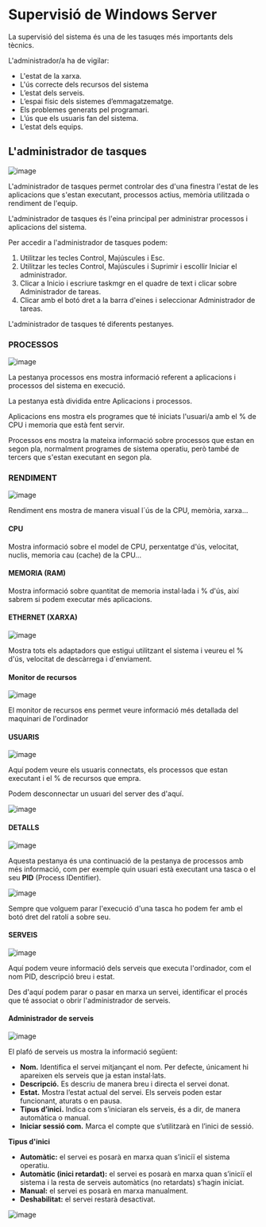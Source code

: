 # Supervisió de Windows Server

La supervisió del sistema és una de les tasuqes més importants dels tècnics.

L'administrador/a ha de vigilar:

- L'estat de la xarxa.
- L'ús correcte dels recursos del sistema
- L’estat dels serveis.
- L’espai físic dels sistemes d’emmagatzematge.
- Els problemes generats pel programari.
- L’ús que els usuaris fan del sistema.
- L’estat dels equips.

## L'administrador de tasques

![image](https://github.com/XaSaFa/MP04/assets/110727546/f43e9f88-ce38-4bcf-82c1-31c2eecaed61)

L'administrador de tasques permet controlar des d'una finestra l'estat de les aplicacions que s'estan executant, processos actius, memòria utilitzada o rendiment de l'equip.

L'administrador de tasques és l'eina principal per administrar processos i aplicacions del sistema.

Per accedir a l'administrador de tasques podem:

1. Utilitzar les tecles Control, Majúscules i Esc.
2. Utilitzar les tecles Control, Majúscules i Suprimir i escollir Iniciar el administrador.
3. Clicar a Inicio i escriure taskmgr en el quadre de text i clicar sobre Administrador de tareas.
4. Clicar amb el botó dret a la barra d'eines i seleccionar Administrador de tareas.

L'administrador de tasques té diferents pestanyes.

### PROCESSOS

![image](https://github.com/XaSaFa/MP04/assets/110727546/0511df52-a953-4eb3-a228-4df8350e7d0b)

La pestanya processos ens mostra informació referent a aplicacions i processos del sistema en execució.

La pestanya està dividida entre Aplicacions i processos.

Aplicacions ens mostra els programes que té iniciats l'usuari/a amb el % de CPU i memoria que està fent servir.

Processos ens mostra la mateixa informació sobre processos que estan en segon pla, normalment programes de sistema operatiu, però també de tercers que s'estan executant en segon pla.

### RENDIMENT

![image](https://github.com/XaSaFa/MP04/assets/110727546/e8ab746a-2416-4ed9-ad5d-0e4f1ccf0f2d)

Rendiment ens mostra de manera visual l´ús de la CPU, memòria, xarxa...

#### CPU

Mostra informació sobre el model de CPU, perxentatge d'ús, velocitat, nuclis, memoria cau (cache) de la CPU...

#### MEMORIA (RAM)

Mostra informació sobre quantitat de memoria instal·lada i % d'ús, així sabrem si podem executar més aplicacions.

#### ETHERNET (XARXA)

![image](https://github.com/XaSaFa/MP04/assets/110727546/3176d2bc-e93a-4f8d-96ef-2cd3bcc69be1)

Mostra tots els adaptadors que estigui utilitzant el sistema i veureu el % d'ús, velocitat de descàrrega i d'enviament.

#### Monitor de recursos

![image](https://github.com/XaSaFa/MP04/assets/110727546/dd321312-e648-473c-8338-8bae5be95223)

El monitor de recursos ens permet veure informació més detallada del maquinari de l'ordinador

#### USUARIS

![image](https://github.com/XaSaFa/MP04/assets/110727546/0f73bbe1-d169-4616-9e21-f7abc4975501)

Aquí podem veure els usuaris connectats, els processos que estan executant i el % de recursos que empra.

Podem desconnectar un usuari del server des d'aquí.

![image](https://github.com/XaSaFa/MP04/assets/110727546/33ad1a2d-dedb-4f75-8406-bf6d5898ed3a)

#### DETALLS

![image](https://github.com/XaSaFa/MP04/assets/110727546/4373a93d-e810-465e-9254-f81aea9156ba)

Aquesta pestanya és una continuació de la pestanya de processos amb més informació, com per exemple quin usuari està executant una tasca o el seu **PID** (Process IDentifier).

![image](https://github.com/XaSaFa/MP04/assets/110727546/108f6894-4073-4961-9cfc-a3268ad1aa69)

Sempre que volguem parar l'execució d'una tasca ho podem fer amb el botó dret del ratolí a sobre seu.

#### SERVEIS

![image](https://github.com/XaSaFa/MP04/assets/110727546/c777fa79-82f7-4f80-959b-c49531a37f1d)

Aquí podem veure informació dels serveis que executa l'ordinador, com el nom PID, descripció breu i estat.

Des d'aquí podem parar o pasar en marxa un servei, identificar el procés que té associat o obrir l'administrador de serveis.

#### Administrador de serveis

![image](https://github.com/XaSaFa/MP04/assets/110727546/5c090d28-3814-476d-891e-f47ff1bf76f7)

El plafó de serveis us mostra la informació següent:

- **Nom.** Identifica el servei mitjançant el nom. Per defecte, únicament hi apareixen els serveis que ja estan instal·lats.
- **Descripció.** Es descriu de manera breu i directa el servei donat.
- **Estat.** Mostra l’estat actual del servei. Els serveis poden estar funcionant, aturats o en pausa.
- **Tipus d’inici.** Indica com s’iniciaran els serveis, és a dir, de manera automàtica o manual.
- **Iniciar sessió com.** Marca el compte que s’utilitzarà en l’inici de sessió.

**Tipus d'inici**

- **Automàtic:** el servei es posarà en marxa quan s’iniciï el sistema operatiu.
- **Automàtic (inici retardat):** el servei es posarà en marxa quan s’iniciï el sistema i la resta de serveis automàtics (no retardats) s’hagin iniciat.
- **Manual:** el servei es posarà en marxa manualment.
- **Deshabilitat:** el servei restarà desactivat.

![image](https://github.com/XaSaFa/MP04/assets/110727546/9fe62105-2af4-4ed0-b39d-b880a418cba3)

